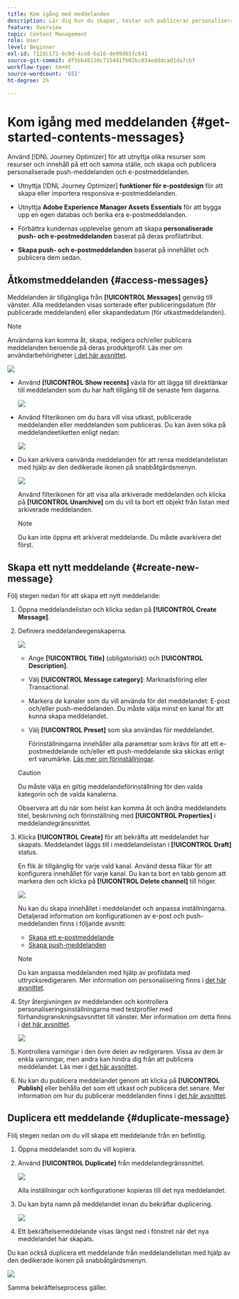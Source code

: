 ```yaml
---
title: Kom igång med meddelanden
description: Lär dig hur du skapar, testar och publicerar personaliserade meddelanden i Journey Optimizer
feature: Overview
topic: Content Management
role: User
level: Beginner
exl-id: 712dc172-6c0d-4ce8-ba16-de99d65fc641
source-git-commit: df5bb48130c715441fb02bc034edddcad1da7cbf
workflow-type: tm+mt
source-wordcount: '651'
ht-degree: 2%

---
```


# Kom igång med meddelanden {#get-started-contents-messages}

Använd [!DNL Journey Optimizer] för att utnyttja olika resurser som resurser och innehåll på ett och samma ställe, och skapa och publicera personaliserade push-meddelanden och e-postmeddelanden.

* Utnyttja [!DNL Journey Optimizer] **funktioner för e-postdesign** för att skapa eller importera responsiva e-postmeddelanden.

* Utnyttja **Adobe Experience Manager Assets Essentials** för att bygga upp en egen databas och berika era e-postmeddelanden.

* Förbättra kundernas upplevelse genom att skapa **personaliserade push- och e-postmeddelanden** baserat på deras profilattribut.

* **Skapa push- och e-postmeddelanden** baserat på innehållet och publicera dem sedan.

## Åtkomstmeddelanden {#access-messages}

Meddelanden är tillgängliga från **[!UICONTROL Messages]** genväg till vänster. Alla meddelanden visas sorterade efter publiceringsdatum (för publicerade meddelanden) eller skapandedatum (för utkastmeddelanden).

>[!NOTE]
>
>Användarna kan komma åt, skapa, redigera och/eller publicera meddelanden beroende på deras produktprofil. Läs mer om användarbehörigheter [i det här avsnittet](../administration/permissions.md).

![](assets/messages-list.png)

* Använd **[!UICONTROL Show recents]** växla för att lägga till direktlänkar till meddelanden som du har haft tillgång till de senaste fem dagarna.

   ![](assets/show-recent-messages.png)

* Använd filterikonen om du bara vill visa utkast, publicerade meddelanden eller meddelanden som publiceras. Du kan även söka på meddelandeetiketten enligt nedan:

   ![](assets/filter-messages.png)

* Du kan arkivera oanvända meddelanden för att rensa meddelandelistan med hjälp av den dedikerade ikonen på snabbåtgärdsmenyn.

   ![](assets/archive-message.png)

   Använd filterikonen för att visa alla arkiverade meddelanden och klicka på **[!UICONTROL Unarchive]** om du vill ta bort ett objekt från listan med arkiverade meddelanden.

   >[!NOTE]
   >
   >Du kan inte öppna ett arkiverat meddelande. Du måste avarkivera det först.

## Skapa ett nytt meddelande {#create-new-message}

Följ stegen nedan för att skapa ett nytt meddelande:

1. Öppna meddelandelistan och klicka sedan på **[!UICONTROL Create Message]**.

1. Definiera meddelandeegenskaperna.

   ![](assets/create-message-properties.png)

   * Ange **[!UICONTROL Title]** (obligatoriskt) och **[!UICONTROL Description]**.

   * Välj **[!UICONTROL Message category]**: Marknadsföring eller Transactional.

   * Markera de kanaler som du vill använda för det meddelandet: E-post och/eller push-meddelanden. Du måste välja minst en kanal för att kunna skapa meddelandet.

   * Välj **[!UICONTROL Preset]** som ska användas för meddelandet.

      Förinställningarna innehåller alla parametrar som krävs för att ett e-postmeddelande och/eller ett push-meddelande ska skickas enligt ert varumärke. [Läs mer om förinställningar](../configuration/message-presets.md).
   >[!CAUTION]
   >
   >Du måste välja en giltig meddelandeförinställning för den valda kategorin och de valda kanalerna.

   Observera att du när som helst kan komma åt och ändra meddelandets titel, beskrivning och förinställning med **[!UICONTROL Properties]** i meddelandegränssnittet.

1. Klicka **[!UICONTROL Create]** för att bekräfta att meddelandet har skapats. Meddelandet läggs till i meddelandelistan i **[!UICONTROL Draft]** status.

   En flik är tillgänglig för varje vald kanal. Använd dessa flikar för att konfigurera innehållet för varje kanal. Du kan ta bort en tabb genom att markera den och klicka på **[!UICONTROL Delete channel]** till höger.

   ![](assets/create-messages-content.png)

   Nu kan du skapa innehållet i meddelandet och anpassa inställningarna. Detaljerad information om konfigurationen av e-post och push-meddelanden finns i följande avsnitt:

   * [Skapa ett e-postmeddelande](create-email.md)
   * [Skapa push-meddelanden](create-push.md)

   >[!NOTE]
   >   
   >Du kan anpassa meddelanden med hjälp av profildata med uttrycksredigeraren. Mer information om personalisering finns i [det här avsnittet](../personalization/personalize.md).

1. Styr återgivningen av meddelanden och kontrollera personaliseringsinställningarna med testprofiler med förhandsgranskningsavsnittet till vänster. Mer information om detta finns i [det här avsnittet](../design/preview.md).

   ![](assets/messages-simple-preview.png)

1. Kontrollera varningar i den övre delen av redigeraren.  Vissa av dem är enkla varningar, men andra kan hindra dig från att publicera meddelandet. Läs mer i [det här avsnittet](alerts.md).

1. Nu kan du publicera meddelandet genom att klicka på **[!UICONTROL Publish]** eller behålla det som ett utkast och publicera det senare. Mer information om hur du publicerar meddelanden finns i [det här avsnittet](publish-manage-message.md).

## Duplicera ett meddelande {#duplicate-message}

Följ stegen nedan om du vill skapa ett meddelande från en befintlig.

1. Öppna meddelandet som du vill kopiera.

1. Använd **[!UICONTROL Duplicate]** från meddelandegränssnittet.

   ![](assets/message-duplicate.png)

   Alla inställningar och konfigurationer kopieras till det nya meddelandet.

1. Du kan byta namn på meddelandet innan du bekräftar duplicering.

   ![](assets/message-duplicate-confirm.png)

1. Ett bekräftelsemeddelande visas längst ned i fönstret när det nya meddelandet har skapats.

Du kan också duplicera ett meddelande från meddelandelistan med hjälp av den dedikerade ikonen på snabbåtgärdsmenyn.

![](assets/message-duplicate-from-list.png)

Samma bekräftelseprocess gäller.

